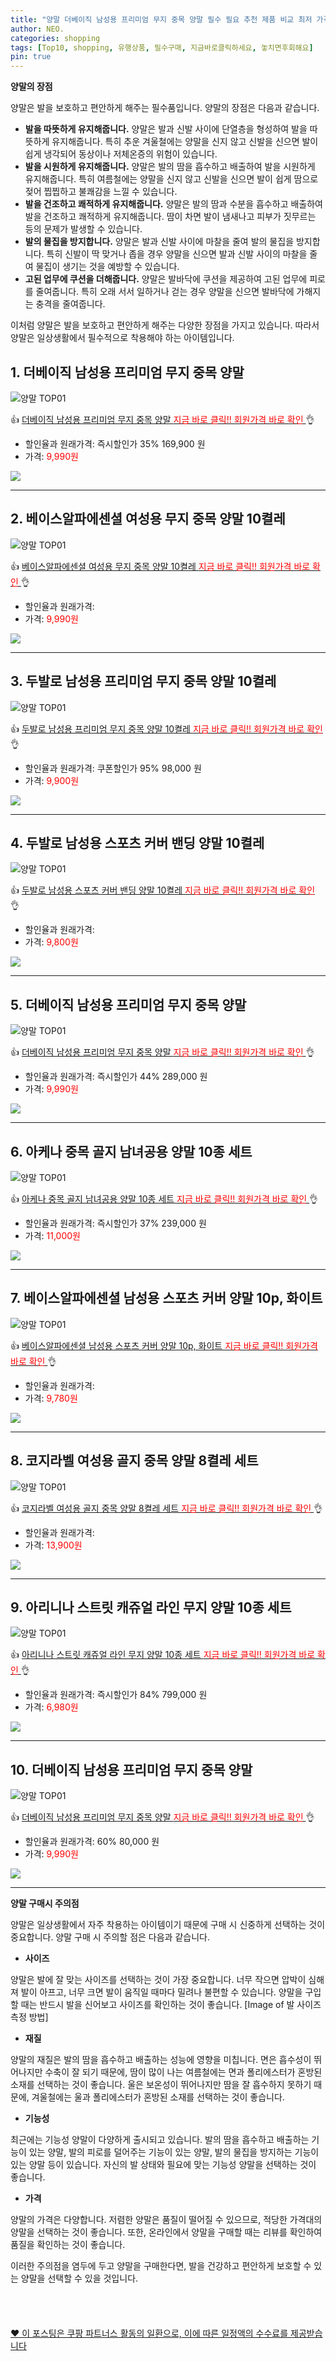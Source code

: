 ```yaml
---
title: "양말 더베이직 남성용 프리미엄 무지 중목 양말 필수 필요 추천 제품 비교 최저 가격 비교 장점 구매 후기 구매평"
author: NEO.
categories: shopping
tags: [Top10, shopping, 유행상품, 필수구매, 지금바로클릭하세요, 놓치면후회해요]
pin: true
---
```

**양말의 장점**

양말은 발을 보호하고 편안하게 해주는 필수품입니다. 양말의 장점은 다음과 같습니다.

* **발을 따뜻하게 유지해줍니다.** 양말은 발과 신발 사이에 단열층을 형성하여 발을 따뜻하게 유지해줍니다. 특히 추운 겨울철에는 양말을 신지 않고 신발을 신으면 발이 쉽게 냉각되어 동상이나 저체온증의 위험이 있습니다.
* **발을 시원하게 유지해줍니다.** 양말은 발의 땀을 흡수하고 배출하여 발을 시원하게 유지해줍니다. 특히 여름철에는 양말을 신지 않고 신발을 신으면 발이 쉽게 땀으로 젖어 찝찝하고 불쾌감을 느낄 수 있습니다.
* **발을 건조하고 쾌적하게 유지해줍니다.** 양말은 발의 땀과 수분을 흡수하고 배출하여 발을 건조하고 쾌적하게 유지해줍니다. 땀이 차면 발이 냄새나고 피부가 짓무르는 등의 문제가 발생할 수 있습니다.
* **발의 물집을 방지합니다.** 양말은 발과 신발 사이에 마찰을 줄여 발의 물집을 방지합니다. 특히 신발이 딱 맞거나 좁을 경우 양말을 신으면 발과 신발 사이의 마찰을 줄여 물집이 생기는 것을 예방할 수 있습니다.
* **고된 업무에 쿠션을 더해줍니다.** 양말은 발바닥에 쿠션을 제공하여 고된 업무에 피로를 줄여줍니다. 특히 오래 서서 일하거나 걷는 경우 양말을 신으면 발바닥에 가해지는 충격을 줄여줍니다.

이처럼 양말은 발을 보호하고 편안하게 해주는 다양한 장점을 가지고 있습니다. 따라서 양말은 일상생활에서 필수적으로 착용해야 하는 아이템입니다.

   

## 1. 더베이직 남성용 프리미엄 무지 중목 양말

![양말 TOP01](https://thumbnail7.coupangcdn.com/thumbnails/remote/490x490ex/image/vendor_inventory/a91b/b7738ba80d98d1d56b95e6c7a5d16584b5d7d4e89bb76449ebeca2addb2a.jpg)


👍 [더베이직 남성용 프리미엄 무지 중목 양말 <font color=red> 지금 바로 클릭!! 회원가격 바로 확인 </font> ](https://link.coupang.com/re/AFFSDP?lptag=AF3617701&subid=GithubCoopas&pageKey=6244649445&traceid=V0-153&itemId=12624802749&vendorItemId=79897033533) 👌 


- 할인율과 원래가격: 즉시할인가 35%  169,900   원
- 가격: <span style='color:red'>9,990원</span>

[![](/discount_price.png)](https://link.coupang.com/re/AFFSDP?lptag=AF3617701&subid=GithubCoopas&pageKey=6244649445&traceid=V0-153&itemId=12624802749&vendorItemId=79897033533)

---


   

## 2. 베이스알파에센셜 여성용 무지 중목 양말 10켤레

![양말 TOP01](https://thumbnail9.coupangcdn.com/thumbnails/remote/490x490ex/image/retail/images/1210191000741428-e47ea6a5-6789-4323-9d18-7f156eaebe1b.JPG)


👍 [베이스알파에센셜 여성용 무지 중목 양말 10켤레 <font color=red> 지금 바로 클릭!! 회원가격 바로 확인 </font> ](https://link.coupang.com/re/AFFSDP?lptag=AF3617701&subid=GithubCoopas&pageKey=1806346903&traceid=V0-153&itemId=3073576081&vendorItemId=71061481481) 👌 


- 할인율과 원래가격: 
- 가격: <span style='color:red'>9,990원</span>

[![](/discount_price.png)](https://link.coupang.com/re/AFFSDP?lptag=AF3617701&subid=GithubCoopas&pageKey=1806346903&traceid=V0-153&itemId=3073576081&vendorItemId=71061481481)

---


   

## 3. 두발로 남성용 프리미엄 무지 중목 양말 10켤레

![양말 TOP01](https://thumbnail8.coupangcdn.com/thumbnails/remote/490x490ex/image/retail/images/3646639073713897-1a467828-6faf-410e-b97a-68d0d2839b9f.jpg)


👍 [두발로 남성용 프리미엄 무지 중목 양말 10켤레 <font color=red> 지금 바로 클릭!! 회원가격 바로 확인 </font> ](https://link.coupang.com/re/AFFSDP?lptag=AF3617701&subid=GithubCoopas&pageKey=247093177&traceid=V0-153&itemId=782617593&vendorItemId=4981519192) 👌 


- 할인율과 원래가격: 쿠폰할인가 95%  98,000   원
- 가격: <span style='color:red'>9,900원</span>

[![](/discount_price.png)](https://link.coupang.com/re/AFFSDP?lptag=AF3617701&subid=GithubCoopas&pageKey=247093177&traceid=V0-153&itemId=782617593&vendorItemId=4981519192)

---


   

## 4. 두발로 남성용 스포츠 커버 밴딩 양말 10켤레

![양말 TOP01](https://thumbnail8.coupangcdn.com/thumbnails/remote/490x490ex/image/retail/images/1757067898399982-c150c742-e406-4f93-9e93-5e9bc97735ca.jpg)


👍 [두발로 남성용 스포츠 커버 밴딩 양말 10켤레 <font color=red> 지금 바로 클릭!! 회원가격 바로 확인 </font> ](https://link.coupang.com/re/AFFSDP?lptag=AF3617701&subid=GithubCoopas&pageKey=113166354&traceid=V0-153&itemId=339960370&vendorItemId=3834380496) 👌 


- 할인율과 원래가격: 
- 가격: <span style='color:red'>9,800원</span>

[![](/discount_price.png)](https://link.coupang.com/re/AFFSDP?lptag=AF3617701&subid=GithubCoopas&pageKey=113166354&traceid=V0-153&itemId=339960370&vendorItemId=3834380496)

---


   

## 5. 더베이직 남성용 프리미엄 무지 중목 양말

![양말 TOP01](https://thumbnail6.coupangcdn.com/thumbnails/remote/490x490ex/image/vendor_inventory/c874/128714f532c7a68aced82d3459df2d01fbdcb1ef173be12b6e66bfacc1b0.jpg)


👍 [더베이직 남성용 프리미엄 무지 중목 양말 <font color=red> 지금 바로 클릭!! 회원가격 바로 확인 </font> ](https://link.coupang.com/re/AFFSDP?lptag=AF3617701&subid=GithubCoopas&pageKey=6244649445&traceid=V0-153&itemId=12624802752&vendorItemId=79897033519) 👌 


- 할인율과 원래가격: 즉시할인가 44%  289,000   원
- 가격: <span style='color:red'>9,990원</span>

[![](/discount_price.png)](https://link.coupang.com/re/AFFSDP?lptag=AF3617701&subid=GithubCoopas&pageKey=6244649445&traceid=V0-153&itemId=12624802752&vendorItemId=79897033519)

---


   

## 6. 아케나 중목 골지 남녀공용 양말 10종 세트

![양말 TOP01](https://thumbnail8.coupangcdn.com/thumbnails/remote/490x490ex/image/vendor_inventory/6aff/64a59a511e820d3a938c814175866becdaeb037faf15ec4534aa1f41e795.jpg)


👍 [아케나 중목 골지 남녀공용 양말 10종 세트 <font color=red> 지금 바로 클릭!! 회원가격 바로 확인 </font> ](https://link.coupang.com/re/AFFSDP?lptag=AF3617701&subid=GithubCoopas&pageKey=7327824612&traceid=V0-153&itemId=18806980759&vendorItemId=85982293235) 👌 


- 할인율과 원래가격: 즉시할인가 37%  239,000   원
- 가격: <span style='color:red'>11,000원</span>

[![](/discount_price.png)](https://link.coupang.com/re/AFFSDP?lptag=AF3617701&subid=GithubCoopas&pageKey=7327824612&traceid=V0-153&itemId=18806980759&vendorItemId=85982293235)

---


   

## 7. 베이스알파에센셜 남성용 스포츠 커버 양말 10p, 화이트

![양말 TOP01](https://thumbnail8.coupangcdn.com/thumbnails/remote/490x490ex/image/retail/images/5828637879199-c5743b1f-0c28-45a2-bdc6-2b3f3b4f1085.jpg)


👍 [베이스알파에센셜 남성용 스포츠 커버 양말 10p, 화이트 <font color=red> 지금 바로 클릭!! 회원가격 바로 확인 </font> ](https://link.coupang.com/re/AFFSDP?lptag=AF3617701&subid=GithubCoopas&pageKey=234431816&traceid=V0-153&itemId=744532237&vendorItemId=4879296392) 👌 


- 할인율과 원래가격: 
- 가격: <span style='color:red'>9,780원</span>

[![](/discount_price.png)](https://link.coupang.com/re/AFFSDP?lptag=AF3617701&subid=GithubCoopas&pageKey=234431816&traceid=V0-153&itemId=744532237&vendorItemId=4879296392)

---


   

## 8. 코지라벨 여성용 골지 중목 양말 8켤레 세트

![양말 TOP01](https://thumbnail9.coupangcdn.com/thumbnails/remote/490x490ex/image/retail/images/4853446122662410-8b435c03-c9a8-4ed5-aa22-85b6bf9a2803.jpg)


👍 [코지라벨 여성용 골지 중목 양말 8켤레 세트 <font color=red> 지금 바로 클릭!! 회원가격 바로 확인 </font> ](https://link.coupang.com/re/AFFSDP?lptag=AF3617701&subid=GithubCoopas&pageKey=7360773945&traceid=V0-153&itemId=18963784110&vendorItemId=4690420340) 👌 


- 할인율과 원래가격: 
- 가격: <span style='color:red'>13,900원</span>

[![](/discount_price.png)](https://link.coupang.com/re/AFFSDP?lptag=AF3617701&subid=GithubCoopas&pageKey=7360773945&traceid=V0-153&itemId=18963784110&vendorItemId=4690420340)

---


   

## 9. 아리니나 스트릿 캐쥬얼 라인 무지 양말 10종 세트

![양말 TOP01](https://thumbnail8.coupangcdn.com/thumbnails/remote/490x490ex/image/retail/images/7824040580820576-967b13d6-9657-45b9-a414-ac9f20ef4b53.jpg)


👍 [아리니나 스트릿 캐쥬얼 라인 무지 양말 10종 세트 <font color=red> 지금 바로 클릭!! 회원가격 바로 확인 </font> ](https://link.coupang.com/re/AFFSDP?lptag=AF3617701&subid=GithubCoopas&pageKey=6748414568&traceid=V0-153&itemId=15775087347&vendorItemId=82988352191) 👌 


- 할인율과 원래가격: 즉시할인가 84%  799,000   원
- 가격: <span style='color:red'>6,980원</span>

[![](/discount_price.png)](https://link.coupang.com/re/AFFSDP?lptag=AF3617701&subid=GithubCoopas&pageKey=6748414568&traceid=V0-153&itemId=15775087347&vendorItemId=82988352191)

---


   

## 10. 더베이직 남성용 프리미엄 무지 중목 양말

![양말 TOP01](https://thumbnail7.coupangcdn.com/thumbnails/remote/490x490ex/image/vendor_inventory/a91b/b7738ba80d98d1d56b95e6c7a5d16584b5d7d4e89bb76449ebeca2addb2a.jpg)


👍 [더베이직 남성용 프리미엄 무지 중목 양말 <font color=red> 지금 바로 클릭!! 회원가격 바로 확인 </font> ](https://link.coupang.com/re/AFFSDP?lptag=AF3617701&subid=GithubCoopas&pageKey=6244649445&traceid=V0-153&itemId=12624802749&vendorItemId=79897033533) 👌 


- 할인율과 원래가격: 60%  80,000   원
- 가격: <span style='color:red'>9,990원</span>

[![](/discount_price.png)](https://link.coupang.com/re/AFFSDP?lptag=AF3617701&subid=GithubCoopas&pageKey=6244649445&traceid=V0-153&itemId=12624802749&vendorItemId=79897033533)

---
**양말 구매시 주의점**

양말은 일상생활에서 자주 착용하는 아이템이기 때문에 구매 시 신중하게 선택하는 것이 중요합니다. 양말 구매 시 주의할 점은 다음과 같습니다.

* **사이즈**

양말은 발에 잘 맞는 사이즈를 선택하는 것이 가장 중요합니다. 너무 작으면 압박이 심해져 발이 아프고, 너무 크면 발이 움직일 때마다 밀려나 불편할 수 있습니다. 양말을 구입할 때는 반드시 발을 신어보고 사이즈를 확인하는 것이 좋습니다.
[Image of 발 사이즈 측정 방법]

* **재질**

양말의 재질은 발의 땀을 흡수하고 배출하는 성능에 영향을 미칩니다. 면은 흡수성이 뛰어나지만 수축이 잘 되기 때문에, 땀이 많이 나는 여름철에는 면과 폴리에스터가 혼방된 소재를 선택하는 것이 좋습니다. 울은 보온성이 뛰어나지만 땀을 잘 흡수하지 못하기 때문에, 겨울철에는 울과 폴리에스터가 혼방된 소재를 선택하는 것이 좋습니다.

* **기능성**

최근에는 기능성 양말이 다양하게 출시되고 있습니다. 발의 땀을 흡수하고 배출하는 기능이 있는 양말, 발의 피로를 덜어주는 기능이 있는 양말, 발의 물집을 방지하는 기능이 있는 양말 등이 있습니다. 자신의 발 상태와 필요에 맞는 기능성 양말을 선택하는 것이 좋습니다.

* **가격**

양말의 가격은 다양합니다. 저렴한 양말은 품질이 떨어질 수 있으므로, 적당한 가격대의 양말을 선택하는 것이 좋습니다. 또한, 온라인에서 양말을 구매할 때는 리뷰를 확인하여 품질을 확인하는 것이 좋습니다.

이러한 주의점을 염두에 두고 양말을 구매한다면, 발을 건강하고 편안하게 보호할 수 있는 양말을 선택할 수 있을 것입니다.<br><br><br><br><br> [ ❤  이 포스팅은 쿠팡 파트너스 활동의 일환으로, 이에 따른 일정액의 수수료를 제공받습니다](https://link.coupang.com/a/bcEFyh)